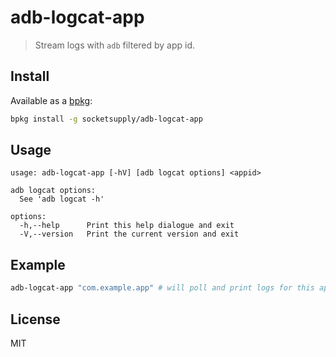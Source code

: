adb-logcat-app
==============

> Stream logs with `adb` filtered by app id.

## Install

Available as a [bpkg](http://www.bpkg.sh/):

```sh
bpkg install -g socketsupply/adb-logcat-app
```

## Usage

```
usage: adb-logcat-app [-hV] [adb logcat options] <appid>

adb logcat options:
  See 'adb logcat -h'

options:
  -h,--help      Print this help dialogue and exit
  -V,--version   Print the current version and exit
```

## Example

```sh
adb-logcat-app "com.example.app" # will poll and print logs for this application, forever
```

## License

MIT
